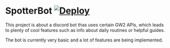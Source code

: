 # SpotterBot [![Deploy](https://github.com/LeGaZViper/SpotterBot/actions/workflows/main.yml/badge.svg)](https://github.com/LeGaZViper/SpotterBot/actions/workflows/main.yml)

This project is about a discord bot thas uses certain GW2 APIs, which leads to plenty of cool features such as info about daily routines or helpful guides.

The bot is currently very basic and a lot of features are being implemented.
